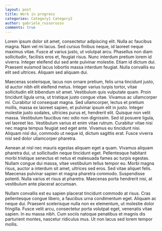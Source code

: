 ```yaml
---
layout: post
title: Work in progress
categories: Category1 Category2
author: gabriele_russorusso
comments: true
---
```


Lorem ipsum dolor sit amet, consectetur adipiscing elit. Nulla ac faucibus magna. Nam vel mi lacus. Sed cursus finibus neque, id laoreet neque maximus vitae. Fusce at varius justo, ut volutpat arcu. Phasellus non diam sollicitudin, facilisis eros et, feugiat risus. Nunc interdum pretium lorem id viverra. Integer eleifend dui sed ante pulvinar molestie. Etiam id dictum dui. Praesent euismod lacus lobortis massa interdum feugiat. Nulla convallis eu elit sed ultrices. Aliquam sed aliquam dui.

Maecenas scelerisque, lacus non ornare pretium, felis urna tincidunt justo, id auctor nibh elit eleifend metus. Integer varius turpis tortor, vitae sollicitudin elit bibendum sit amet. Vestibulum quis vulputate quam. Proin tincidunt ligula urna, ut tristique justo congue vitae. Vivamus ac ullamcorper mi. Curabitur id consequat magna. Sed ullamcorper, lectus et pretium mollis, massa ex laoreet sapien, et pulvinar ipsum elit in justo. Integer molestie justo sodales, ultricies purus et, hendrerit elit. Quisque non velit massa. Vestibulum faucibus nec odio non dignissim. Sed id posuere ligula, vel laoreet leo. Vestibulum varius et enim vitae rutrum. Curabitur vitae nisi nec magna tempus feugiat sed eget ante. Vivamus eu tincidunt nisi. Aliquam nisl dui, commodo ut neque id, dictum sagittis erat. Fusce viverra nisl sed dolor ullamcorper pharetra.

Aenean at nisl nec mauris egestas aliquam eget a quam. Vivamus aliquam pharetra dui, ut sollicitudin neque tincidunt eget. Pellentesque habitant morbi tristique senectus et netus et malesuada fames ac turpis egestas. Nullam congue dui massa, vitae vestibulum tellus tempor eu. Morbi magna risus, auctor a interdum sit amet, ultrices sed eros. Sed vitae aliquet felis. Maecenas pulvinar sapien et magna pharetra commodo. Suspendisse potenti. Nulla varius et risus at pharetra. Maecenas porta hendrerit nisi, at vestibulum ante placerat accumsan.

Nullam convallis est eu sapien placerat tincidunt commodo at risus. Cras pellentesque congue libero, a faucibus urna condimentum eget. Aliquam ac neque dui. Praesent scelerisque nulla non ex elementum, ut molestie dolor fringilla. Fusce velit arcu, consectetur porta volutpat eget, venenatis vitae sapien. In eu massa nibh. Cum sociis natoque penatibus et magnis dis parturient montes, nascetur ridiculus mus. Ut non lacus sed lorem tempor mollis. 
